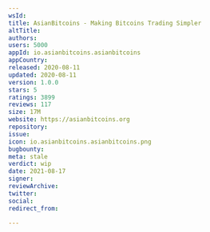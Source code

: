 ```yaml
---
wsId: 
title: AsianBitcoins - Making Bitcoins Trading Simpler
altTitle: 
authors: 
users: 5000
appId: io.asianbitcoins.asianbitcoins
appCountry: 
released: 2020-08-11
updated: 2020-08-11
version: 1.0.0
stars: 5
ratings: 3899
reviews: 117
size: 17M
website: https://asianbitcoins.org
repository: 
issue: 
icon: io.asianbitcoins.asianbitcoins.png
bugbounty: 
meta: stale
verdict: wip
date: 2021-08-17
signer: 
reviewArchive: 
twitter: 
social: 
redirect_from: 

---
```



